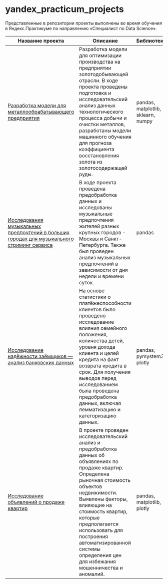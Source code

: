 # yandex_practicum_projects

Представленные в репозитории проекты выполнены во время обучения в Яндекс.Практикуме по направлению «Специалист по Data Science».

Название проекта | Описание | Библиотеки
--- | --- | ---
[Разработка модели для металлообрабатывающего предприятия](https://github.com/i-stoeva/yandex_practicum_projects/tree/main/gold_recovery_project) | Разработка модели для оптимизации производства на предприятии золотодобывающей отрасли. В ходе проекта проведены подготовка и исследовательский анализ данных технологического процесса добычи и очистки металлов, разработаны модели машинного обучения для прогноза коэффициента восстановления золота из золотосодержащей руды. | pandas, matplotlib, sklearn, numpy
[Исследования музыкальных предпочтений в больших городах для музыкального стриминг сервиса](https://github.com/i-stoeva/yandex_practicum_projects/tree/main/music_project) | В ходе проекта проведена предобработка данных и исследованы музыкальные предпочтения жителей разных крупных городов - Москвы и Санкт-Петербурга. Также был проведен анализ музыкальных предпочтений в зависимости от дня недели и времени суток. | pandas
[Исследование надёжности заёмщиков — анализ банковских данных](https://github.com/i-stoeva/yandex_practicum_projects/tree/main/credit_project) | На основе статистики о платёжеспособности клиентов было проведено исследование влияния семейного положения, количества детей, уровня дохода клиента и целей кредита на факт возврата кредита в срок. Для получения выводов перед исследованием была проведена предобработка данных, включая лемматизацию и категоризацию данных. | pandas, pymystem3, plotly
[Исследование объявлений о продаже квартир](https://github.com/i-stoeva/yandex_practicum_projects/tree/main/real_estate_project) | В проекте проведен исследовательский анализ и предобработка данных об объявлениях по продаже квартир. Определена рыночная стоимость объектов недвижимости. Выявлены факторы, влияющие на стоимость квартир, которые предполагается использовать для построения автоматизированной системы определения цен для избежания мошенничества и аномалий. | pandas, matplotlib, plotly